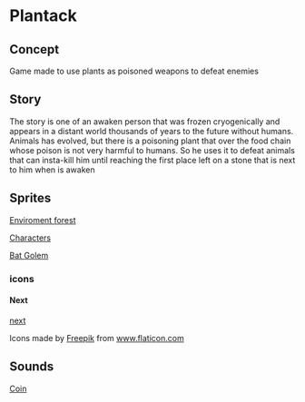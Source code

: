 # Plantack
## Concept

Game made to use plants as poisoned weapons to defeat enemies

## Story

The story is one of an awaken person that was frozen cryogenically and appears in a distant world thousands of years to the future without humans. Animals has evolved, but there is a poisoning plant that over the food chain whose poison is not very harmful to humans. So he uses it to defeat animals that can insta-kill him until reaching the first place left on a stone that is next to him when is awaken

## Sprites

[Enviroment forest](https://kauzz.itch.io/pixelforest)

[Characters](https://craftpix.net/freebies/free-3-character-sprite-sheets-pixel-art/)

[Bat Golem](https://favpng.com/png_view/sprite-maplestory-golem-sprite-monster-puppet-png/uZWuzAfa)

### icons

#### Next

[next](https://www.flaticon.com/free-icon/arrow-point-to-right_32213?related_id=32213)

<div>Icons made by <a href="https://www.freepik.com" title="Freepik">Freepik</a> from <a href="https://www.flaticon.com/" title="Flaticon">www.flaticon.com</a></div>

## Sounds

[Coin](https://freesound.org/people/cabled_mess/sounds/350869/)

